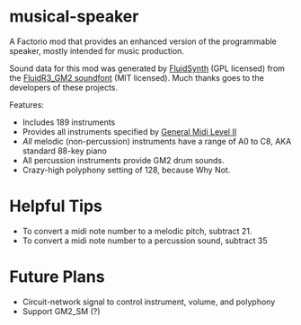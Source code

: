 # musical-speaker

A Factorio mod that provides an enhanced version of the programmable speaker, mostly intended for music production.

Sound data for this mod was generated by [FluidSynth](http://www.fluidsynth.org/) (GPL licensed) from the [FluidR3_GM2 soundfont](https://member.keymusician.com/Member/FluidR3_GM/index.html) (MIT licensed). Much thanks goes to the developers of these projects.

Features:
- Includes 189 instruments
 - Provides all instruments specified by [General Midi Level II](https://en.wikipedia.org/wiki/General_MIDI_Level_2)
- _All_ melodic (non-percussion) instruments have a range of A0 to C8, AKA standard 88-key piano
- All percussion instruments provide GM2 drum sounds.
- Crazy-high polyphony setting of 128, because Why Not.

# Helpful Tips
- To convert a midi note number to a melodic pitch, subtract 21.
- To convert a midi note number to a percussion sound, subtract 35

# Future Plans
- Circuit-network signal to control instrument, volume, and polyphony
- Support GM2_SM (?)
